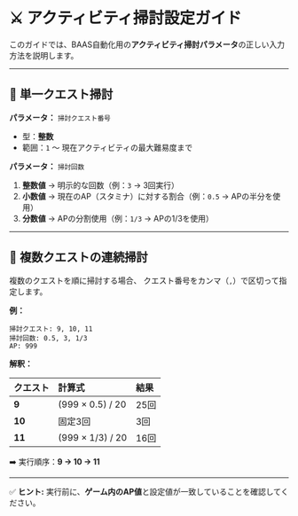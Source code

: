 
# ⚔️ アクティビティ掃討設定ガイド

このガイドでは、BAAS自動化用の**アクティビティ掃討パラメータ**の正しい入力方法を説明します。

---

## 🧾 単一クエスト掃討

**パラメータ：**
`掃討クエスト番号`

* 型：**整数**
* 範囲：`1` ～ 現在アクティビティの最大難易度まで

**パラメータ：**
`掃討回数`

1. **整数値** → 明示的な回数（例：`3` → 3回実行）
2. **小数値** → 現在のAP（スタミナ）に対する割合（例：`0.5` → APの半分を使用）
3. **分数値** → APの分割使用（例：`1/3` → APの1/3を使用）

---

## 🔁 複数クエストの連続掃討

複数のクエストを順に掃討する場合、
クエスト番号をカンマ（`,`）で区切って指定します。

**例：**

```
掃討クエスト: 9, 10, 11
掃討回数: 0.5, 3, 1/3
AP: 999
```

**解釈：**

| クエスト   | 計算式              | 結果  |
| :----- | :--------------- | :-- |
| **9**  | (999 × 0.5) / 20 | 25回 |
| **10** | 固定3回             | 3回  |
| **11** | (999 × 1/3) / 20 | 16回 |

➡️ 実行順序：**9 → 10 → 11**

---

✅ **ヒント:** 実行前に、**ゲーム内のAP値**と設定値が一致していることを確認してください。
